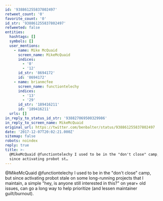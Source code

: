 ```yaml
---
id: '938861255837802497'
retweet_count: '0'
favorite_count: '0'
id_str: '938861255837802497'
retweeted: false
entities:
  hashtags: []
  symbols: []
  user_mentions:
    - name: Mike McQuaid
      screen_name: MikeMcQuaid
      indices:
        - '0'
        - '12'
      id_str: '8694172'
      id: '8694172'
    - name: brianmcfee
      screen_name: functiontelechy
      indices:
        - '13'
        - '29'
      id_str: '189416211'
      id: '189416211'
  urls: []
in_reply_to_status_id_str: '938827069500329986'
in_reply_to_screen_name: MikeMcQuaid
original_url: https://twitter.com/benbalter/status/938861255837802497
date: '2017-12-07T20:02:21.000Z'
sitemap: false
robots: noindex
reply: true
title: >-
  @MikeMcQuaid @functiontelechy I used to be in the "don't close" camp, but
  since activating probot st…
---
```


@MikeMcQuaid @functiontelechy I used to be in the "don't close" camp, but since activating probot stale on some long-running projects that I maintain, a simple "hey, is anyone still interested in this?" on year+ old issues, can go a long way to help prioritize (and lessen maintainer guilt/burnout).